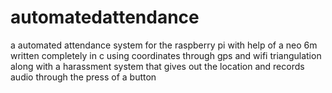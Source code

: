 # automatedattendance
a automated attendance system for the raspberry pi with help of a neo 6m written completely in c using coordinates through gps and wifi triangulation along with a harassment system that gives out the location and records audio through the press of a button
